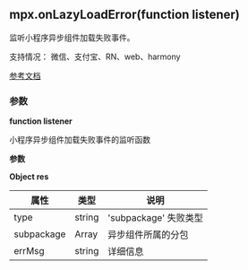 ## mpx.onLazyLoadError(function listener)

监听小程序异步组件加载失败事件。

支持情况： 微信、支付宝、RN、web、harmony

[参考文档](https://developers.weixin.qq.com/miniprogram/dev/api/base/app/app-event/wx.onLazyLoadError.html)

### 参数

**function listener**

小程序异步组件加载失败事件的监听函数

**参数**


**Object res**

| 属性 | 类型 | 说明 |
| --- | --- | --- |
| type | string | 'subpackage' 失败类型 |
| subpackage | Array | 异步组件所属的分包 |
| errMsg | string | 详细信息 |

